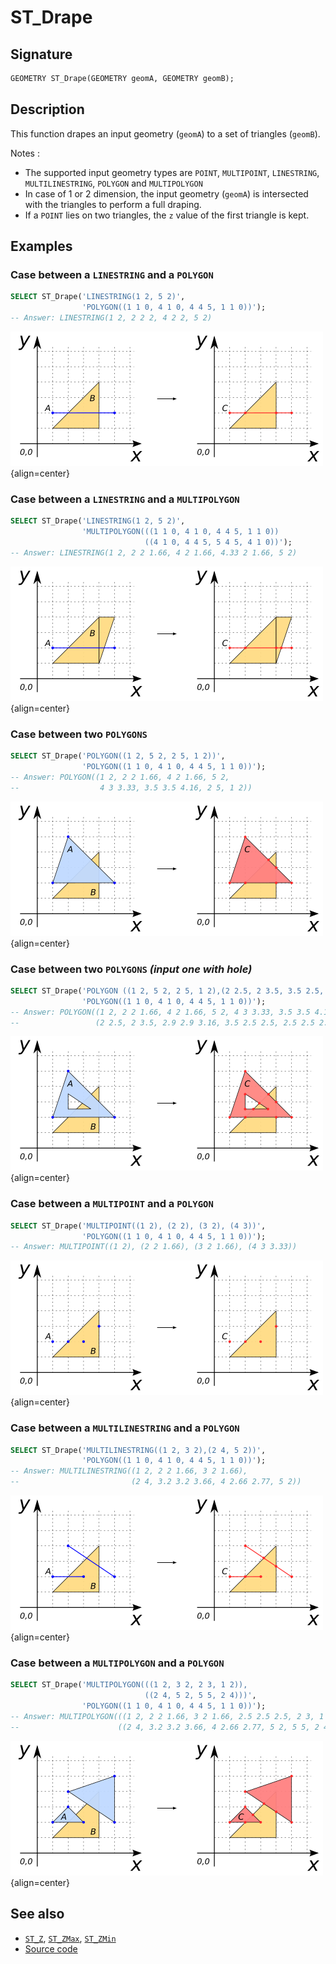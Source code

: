 # ST_Drape

## Signature

```sql
GEOMETRY ST_Drape(GEOMETRY geomA, GEOMETRY geomB);
```

## Description

This function drapes an input geometry (`geomA`) to a set of triangles (`geomB`).

Notes : 

* The supported input geometry types are `POINT`, `MULTIPOINT`, `LINESTRING`, `MULTILINESTRING`, `POLYGON` and `MULTIPOLYGON`
* In case of 1 or 2 dimension, the input geometry (`geomA`) is intersected with the triangles to perform a full draping.
* If a `POINT` lies on two triangles, the `z` value of the first triangle is kept.

## Examples

### Case between a `LINESTRING` and a `POLYGON`

```sql
SELECT ST_Drape('LINESTRING(1 2, 5 2)',
                'POLYGON((1 1 0, 4 1 0, 4 4 5, 1 1 0))');
-- Answer: LINESTRING(1 2, 2 2 2, 4 2 2, 5 2)
```

![](./ST_Drape_1.png){align=center}

### Case between a `LINESTRING` and a `MULTIPOLYGON`

```sql
SELECT ST_Drape('LINESTRING(1 2, 5 2)',
                'MULTIPOLYGON(((1 1 0, 4 1 0, 4 4 5, 1 1 0))
                              ((4 1 0, 4 4 5, 5 4 5, 4 1 0))');
-- Answer: LINESTRING(1 2, 2 2 1.66, 4 2 1.66, 4.33 2 1.66, 5 2)
```

![](./ST_Drape_2.png){align=center}

### Case between two `POLYGONS`

```sql
SELECT ST_Drape('POLYGON((1 2, 5 2, 2 5, 1 2))',
                'POLYGON((1 1 0, 4 1 0, 4 4 5, 1 1 0))');
-- Answer: POLYGON((1 2, 2 2 1.66, 4 2 1.66, 5 2, 
--                  4 3 3.33, 3.5 3.5 4.16, 2 5, 1 2))
```

![](./ST_Drape_3.png){align=center}

### Case between two `POLYGONS` *(input one with hole)*

```sql
SELECT ST_Drape('POLYGON ((1 2, 5 2, 2 5, 1 2),(2 2.5, 2 3.5, 3.5 2.5, 2 2.5))',
                'POLYGON((1 1 0, 4 1 0, 4 4 5, 1 1 0))');
-- Answer: POLYGON((1 2, 2 2 1.66, 4 2 1.66, 5 2, 4 3 3.33, 3.5 3.5 4.16, 2 5, 1 2), 
--                 (2 2.5, 2 3.5, 2.9 2.9 3.16, 3.5 2.5 2.5, 2.5 2.5 2.5, 2 2.5))
```

![](./ST_Drape_4.png){align=center}

### Case between a `MULTIPOINT` and a `POLYGON`

```sql
SELECT ST_Drape('MULTIPOINT((1 2), (2 2), (3 2), (4 3))',
                'POLYGON((1 1 0, 4 1 0, 4 4 5, 1 1 0))');
-- Answer: MULTIPOINT((1 2), (2 2 1.66), (3 2 1.66), (4 3 3.33))
```

![](./ST_Drape_5.png){align=center}

### Case between a `MULTILINESTRING` and a `POLYGON`

```sql
SELECT ST_Drape('MULTILINESTRING((1 2, 3 2),(2 4, 5 2))',
                'POLYGON((1 1 0, 4 1 0, 4 4 5, 1 1 0))');
-- Answer: MULTILINESTRING((1 2, 2 2 1.66, 3 2 1.66),
--                         (2 4, 3.2 3.2 3.66, 4 2.66 2.77, 5 2))
```

![](./ST_Drape_6.png){align=center}

### Case between a `MULTIPOLYGON` and a `POLYGON`

```sql
SELECT ST_Drape('MULTIPOLYGON(((1 2, 3 2, 2 3, 1 2)),
                              ((2 4, 5 2, 5 5, 2 4)))',
                'POLYGON((1 1 0, 4 1 0, 4 4 5, 1 1 0))');
-- Answer: MULTIPOLYGON(((1 2, 2 2 1.66, 3 2 1.66, 2.5 2.5 2.5, 2 3, 1 2)), 
--                      ((2 4, 3.2 3.2 3.66, 4 2.66 2.77, 5 2, 5 5, 2 4)))
```

![](./ST_Drape_7.png){align=center}

## See also

* [`ST_Z`](../ST_Z), [`ST_ZMax`](../ST_ZMax), [`ST_ZMin`](../ST_ZMin)
* <a href="https://github.com/orbisgis/h2gis/blob/master/h2gis-functions/src/main/java/org/h2gis/functions/spatial/topography/ST_Drape.java" target="_blank">Source code</a>
